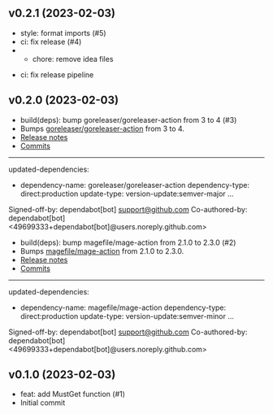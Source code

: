 ## v0.2.1 (2023-02-03)


- style: format imports (#5)
- ci: fix release (#4)
- * chore: remove idea files

* ci: fix release pipeline

## v0.2.0 (2023-02-03)


- build(deps): bump goreleaser/goreleaser-action from 3 to 4 (#3)
- Bumps [goreleaser/goreleaser-action](https://github.com/goreleaser/goreleaser-action) from 3 to 4.
- [Release notes](https://github.com/goreleaser/goreleaser-action/releases)
- [Commits](https://github.com/goreleaser/goreleaser-action/compare/v3...v4)

---
updated-dependencies:
- dependency-name: goreleaser/goreleaser-action
  dependency-type: direct:production
  update-type: version-update:semver-major
...

Signed-off-by: dependabot[bot] <support@github.com>
Co-authored-by: dependabot[bot] <49699333+dependabot[bot]@users.noreply.github.com>
- build(deps): bump magefile/mage-action from 2.1.0 to 2.3.0 (#2)
- Bumps [magefile/mage-action](https://github.com/magefile/mage-action) from 2.1.0 to 2.3.0.
- [Release notes](https://github.com/magefile/mage-action/releases)
- [Commits](https://github.com/magefile/mage-action/compare/v2.1.0...v2.3.0)

---
updated-dependencies:
- dependency-name: magefile/mage-action
  dependency-type: direct:production
  update-type: version-update:semver-minor
...

Signed-off-by: dependabot[bot] <support@github.com>
Co-authored-by: dependabot[bot] <49699333+dependabot[bot]@users.noreply.github.com>

## v0.1.0 (2023-02-03)


- feat: add MustGet function (#1)
- Initial commit
